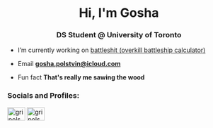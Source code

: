 <h1 align="center">Hi, I'm Gosha</h1>
<h3 align="center">DS Student @ University of Toronto</h3>

- I’m currently working on [battleshit (overkill battleship calculator)](https://github.com/gripols/battleshit)

- Email **gosha.polstvin@icloud.com**

- Fun fact **That's really me sawing the wood**

<h3 align="left">Socials and Profiles:</h3>
<p align="left">
<a href="https://instagram.com/gripols_" target="blank"><img align="center" src="https://raw.githubusercontent.com/rahuldkjain/github-profile-readme-generator/master/src/images/icons/Social/instagram.svg" alt="gripols_" height="30" width="40" /></a>
<a href="https://www.leetcode.com/gripols" target="blank"><img align="center" src="https://raw.githubusercontent.com/rahuldkjain/github-profile-readme-generator/master/src/images/icons/Social/leet-code.svg" alt="gripols" height="30" width="40" /></a>
</p>
